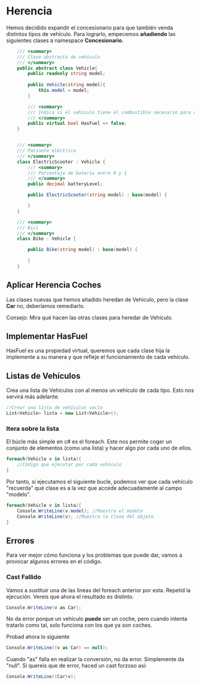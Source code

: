 # Herencia

Hemos decidido expandir el concesionario para que también venda distintos tipos de vehículo. Para lograrlo, empecemos **añadiendo** las siguientes clases a namespace **Concesionario**.

```cs
    /// <summary>
    /// Clase abstracta de vehículo
    /// </summary>
    public abstract class Vehicle{
        public readonly string model;
        
        public Vehicle(string model){
            this.model = model;
        }

        /// <summary>
        /// Indica si el vehículo tiene el combustible necesario para continuar
        /// </summary>
        public virtual bool HasFuel => false;
    }


    /// <summary>
    /// Patinete eléctrico
    /// </summary>
    class ElectricScooter : Vehicle {
        /// <summary>
        /// Porcentaje de batería entre 0 y 1
        /// </summary>
        public decimal batteryLevel;

        public ElectricScooter(string model) : base(model) {

        }
    }

    /// <summary>
    /// Bici
    /// </summary>
    class Bike : Vehicle {

        public Bike(string model) : base(model) {
            
        }
    }
```

## Aplicar Herencia Coches

Las clases nuevas que hemos añadido heredan de Vehículo, pero la clase **Car** no, deberíamos remediarlo.

Consejo: Mira qué hacen las otras clases para heredar de Vehículo.

## Implementar HasFuel

HasFuel es una propiedad virtual, queremos que cada clase hija la implemente a su manera y que refleje el funcionamiento de cada vehículo.


## Listas de Vehículos

Crea una lista de Vehículos con al menos un vehículo de cada tipo. Esto nos servirá más adelante.

```cs
//Crear una lista de vehículos vacía
List<Vehicle> lista = new List<Vehicle>();

```

### Itera sobre la lista

El búcle más simple en c# es el foreach. Este nos permite coger un conjunto de elementos (como una lista) y hacer algo por cada uno de ellos.

```cs
foreach(Vehicle v in lista){
    //Código que ejecutar por cada vehículo           
}
```

Por tanto, si ejecutamos el siguiente bucle, podemos ver que cada vehículo "recuerda" qué clase es a la vez que accede adecuadamente al campo "modelo".

```cs
foreach(Vehicle v in lista){
    Console.WriteLine(v.model); //Muestra el modelo
    Console.WriteLine(v); //Muestra la clase del objeto
}
```

## Errores

Para ver mejor cómo funciona y los problemas que puede dar, vamos a provocar algunos errores en el código.

### Cast Fallido

Vamos a sustituir una de las líneas del foreach anterior por esta. Repetid la ejecución. Vereis que ahora el resultado es distinto.

```cs
Console.WriteLine(v as Car);
```

No da error porque un vehículo **puede** ser un coche, pero cuando intenta tratarlo como tal, solo funciona con los que ya son coches.

Probad ahora lo siguiente

```cs
Console.WriteLine((v as Car) == null);
```

Cuando "as" falla en realizar la conversión, no da error. Simplemente da "null". Si quereis que de error, haced un cast forzoso así:

```cs
Console.WriteLine((Car)v);
```


